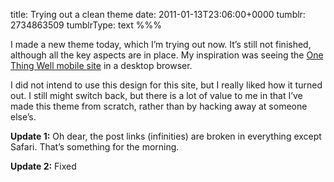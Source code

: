 title: Trying out a clean theme
date: 2011-01-13T23:06:00+0000
tumblr: 2734863509
tumblrType: text
%%%

I made a new theme today, which I’m trying out now. It’s still not finished, although all the key aspects are in place. My inspiration was seeing the [One Thing Well mobile site][OTW] in a desktop browser. 

[OTW]: http://onethingwell.org/mobile/post/1406530056

I did not intend to use this design for this site, but I really liked how it turned out. I still might switch back, but there is a lot of value to me in that I’ve made this theme from scratch, rather than by hacking away at someone else’s. 

**Update 1:** Oh dear, the post links (infinities) are broken in everything except Safari. That’s something for the morning. 

**Update 2:** Fixed
